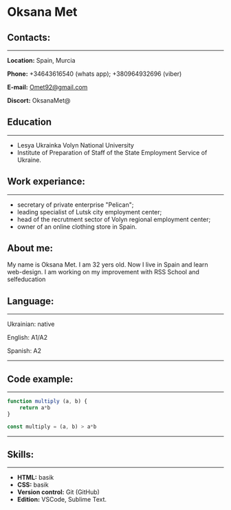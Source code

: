
# **Oksana Met** 

## **Contacts:**
***

**Location:** Spain, Murcia


**Phone:** +34643616540 (whats app);
           +380964932696 (viber)


**E-mail:** Omet92@gmail.com

**Discort:** OksanaMet@

## **Education**

***

* Lesya Ukrainka Volyn National University
* Institute  of Preparation of Staff of the State Employment Service of Ukraine.
 
## **Work experiance:**

***

- secretary of private enterprise "Pelican";
- leading specialist of Lutsk city employment  center;
- head of the recrutment sector of Volyn regional employment center;
- owner of an online clothing store in Spain. 

## **About me:** 
My name is Oksana Met. I am 32 yers old. Now I live in Spain and learn web-design. I am working on my improvement with RSS School and selfeducation


## **Language:**

***

Ukrainian: native

English: A1/A2

Spanish: A2

***

## **Code example:**

***

```javascript
function multiply (a, b) {
    return a*b
}

const multiply = (a, b) > a*b
```
 
***

## **Skills:**
***

- **HTML:** basik
- **CSS:** basik
- **Version control:**  Git (GitHub)
- **Edition:** VSCode, Sublime Text.








